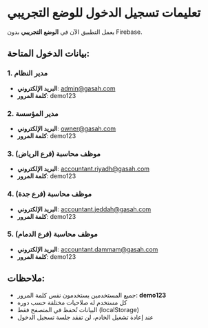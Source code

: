 # تعليمات تسجيل الدخول للوضع التجريبي

يعمل التطبيق الآن في **الوضع التجريبي** بدون Firebase.

## بيانات الدخول المتاحة:

### 1. مدير النظام
- **البريد الإلكتروني**: admin@gasah.com
- **كلمة المرور**: demo123

### 2. مدير المؤسسة
- **البريد الإلكتروني**: owner@gasah.com
- **كلمة المرور**: demo123

### 3. موظف محاسبة (فرع الرياض)
- **البريد الإلكتروني**: accountant.riyadh@gasah.com
- **كلمة المرور**: demo123

### 4. موظف محاسبة (فرع جدة)
- **البريد الإلكتروني**: accountant.jeddah@gasah.com
- **كلمة المرور**: demo123

### 5. موظف محاسبة (فرع الدمام)
- **البريد الإلكتروني**: accountant.dammam@gasah.com
- **كلمة المرور**: demo123

## ملاحظات:
- جميع المستخدمين يستخدمون نفس كلمة المرور: **demo123**
- كل مستخدم له صلاحيات مختلفة حسب دوره
- البيانات تُحفظ في المتصفح فقط (localStorage)
- عند إعادة تشغيل الخادم، لن تفقد جلسة تسجيل الدخول
